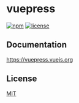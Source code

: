 # vuepress

[![npm](https://badgen.net/npm/v/vuepress/next)](https://www.npmjs.com/package/vuepress)
[![license](https://badgen.net/github/license/vuepress/core)](https://github.com/vuepress/core/blob/main/LICENSE)

## Documentation

https://vuepress.vuejs.org

## License

[MIT](https://github.com/vuepress/core/blob/main/LICENSE)
